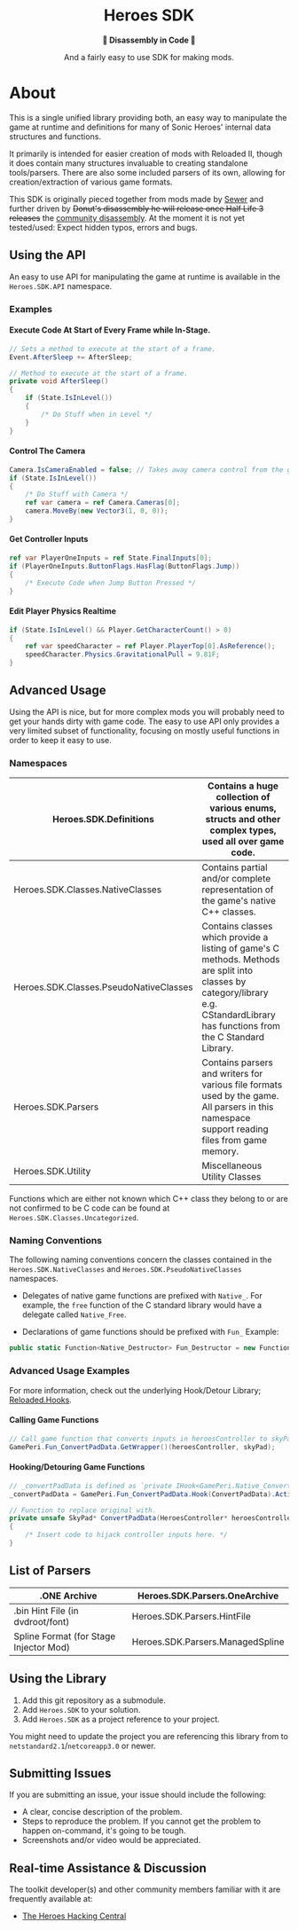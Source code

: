 <div align="center">
	<h1>Heroes SDK</h1>
	<strong>🎈 Disassembly in Code 🎈</strong>
    <p>And a fairly easy to use SDK for making mods.</p>
</div>

# About

This is a single unified library providing both, an easy way to manipulate the game at runtime and definitions for many of Sonic Heroes' internal data structures and functions.

It primarily is intended for easier creation of mods with Reloaded II, though it does contain many structures invaluable to creating standalone tools/parsers. There are also some included parsers of its own, allowing for creation/extraction of various game formats.

This SDK is originally pieced together from mods made by [Sewer](https://github.com/Sewer56) and further driven by ~~Donut's disassembly he will release once Half Life 3 releases~~ the [community disassembly](https://github.com/Heroes-Hacking-Central/Heroes-Disassembly). At the moment it is not yet tested/used: Expect hidden typos, errors and bugs.

## Using the API
An easy to use API for manipulating the game at runtime is available in the `Heroes.SDK.API` namespace.

### Examples

#### Execute Code At Start of Every Frame while In-Stage.
```csharp
// Sets a method to execute at the start of a frame.
Event.AfterSleep += AfterSleep;

// Method to execute at the start of a frame.
private void AfterSleep()
{
    if (State.IsInLevel()) 
    {
        /* Do Stuff when in Level */
    }
}
```

#### Control The Camera
```csharp
Camera.IsCameraEnabled = false; // Takes away camera control from the game.
if (State.IsInLevel()) 
{
    /* Do Stuff with Camera */
    ref var camera = ref Camera.Cameras[0];
    camera.MoveBy(new Vector3(1, 0, 0));
}
```

#### Get Controller Inputs
```csharp
ref var PlayerOneInputs = ref State.FinalInputs[0];
if (PlayerOneInputs.ButtonFlags.HasFlag(ButtonFlags.Jump)) 
{
    /* Execute Code when Jump Button Pressed */
}
```

#### Edit Player Physics Realtime
```csharp
if (State.IsInLevel() && Player.GetCharacterCount() > 0) 
{
    ref var speedCharacter = ref Player.PlayerTop[0].AsReference();
    speedCharacter.Physics.GravitationalPull = 9.81F;
}
```

## Advanced Usage

Using the API is nice, but for more complex mods you will probably need to get your hands dirty with game code. The easy to use API only provides a very limited subset of functionality, focusing on mostly useful functions in order to keep it easy to use.

### Namespaces

| Heroes.SDK.Definitions                 | Contains a huge collection of various enums, structs and other complex types, used all over game code. |
| -------------------------------------- | ------------------------------------------------------------ |
| Heroes.SDK.Classes.NativeClasses       | Contains partial and/or complete representation of the game's native C++ classes. |
| Heroes.SDK.Classes.PseudoNativeClasses | Contains classes which provide a listing of game's C methods. Methods are split into classes by category/library e.g. CStandardLibrary has functions from the C Standard Library. |
| Heroes.SDK.Parsers                     | Contains parsers and writers for various file formats used by the game. All parsers in this namespace support reading files from game memory. |
| Heroes.SDK.Utility                     | Miscellaneous Utility Classes                                |

Functions which are either not known which C++ class they belong to or are not confirmed to be C code can be found at `Heroes.SDK.Classes.Uncategorized`.

### Naming Conventions

The following naming conventions concern the classes contained in the `Heroes.SDK.NativeClasses` and `Heroes.SDK.PseudoNativeClasses` namespaces.

- Delegates of native game functions are prefixed with `Native_`.
For example, the `free` function of the C standard library would have a delegate called `Native_Free`.

- Declarations of game functions should be prefixed with `Fun_`
Example:
```csharp
public static Function<Native_Destructor> Fun_Destructor = new Function<Native_Destructor>(0x0042D1E0, ReloadedHooks.Instance);
```

### Advanced Usage Examples

For more information, check out the underlying Hook/Detour Library; [Reloaded.Hooks](https://github.com/Reloaded-Project/Reloaded.Hooks).

#### Calling Game Functions
```csharp
// Call game function that converts inputs in heroesController to skyPad.
GamePeri.Fun_ConvertPadData.GetWrapper()(heroesController, skyPad);
```

#### Hooking/Detouring Game Functions

```csharp
// _convertPadData is defined as `private IHook<GamePeri.Native_ConvertPadData> _convertPadData;`
_convertPadData = GamePeri.Fun_ConvertPadData.Hook(ConvertPadData).Activate();

// Function to replace original with.
private unsafe SkyPad* ConvertPadData(HeroesController* heroesController, SkyPad* skyPad)
{
    /* Insert code to hijack controller inputs here. */
}
```

## List of Parsers

| .ONE Archive                           | Heroes.SDK.Parsers.OneArchive    |
|----------------------------------------|----------------------------------|
| .bin Hint File (in dvdroot/font)       | Heroes.SDK.Parsers.HintFile      |
| Spline Format (for Stage Injector Mod) | Heroes.SDK.Parsers.ManagedSpline |

## Using the Library

1. Add this git repository as a submodule.
2. Add `Heroes.SDK` to your solution.
3. Add `Heroes.SDK` as a project reference to your project.

You might need to update the project you are referencing this library from to `netstandard2.1`/`netcoreapp3.0` or newer.

## Submitting Issues

If you are submitting an issue, your issue should include the following:

- A clear, concise description of the problem.
- Steps to reproduce the problem. If you cannot get the problem to happen on-command, it's going to be tough.
- Screenshots and/or video would be appreciated.

## Real-time Assistance & Discussion
The toolkit developer(s) and other community members familiar with it are frequently available at:
- [The Heroes Hacking Central](https://discord.gg/QS9QrgR)
